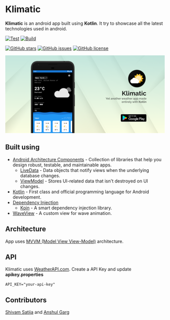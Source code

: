 # Klimatic

**Klimatic** is an android app built using **Kotlin**. It try to showcase all the latest technologies used in android.

[![Test](https://github.com/developer-shivam/Klimatic/actions/workflows/test.yml/badge.svg)](https://github.com/developer-shivam/Klimatic/actions/workflows/test.yml)
[![Build](https://github.com/developer-shivam/Klimatic/actions/workflows/build.yml/badge.svg)](https://github.com/developer-shivam/Klimatic/actions/workflows/build.yml)

[![GitHub stars](https://img.shields.io/github/stars/developer-shivam/Klimatic)](https://github.com/developer-shivam/Klimatic/stargazers)
[![GitHub issues](https://img.shields.io/github/issues/developer-shivam/Klimatic)](https://github.com/developer-shivam/Klimatic/issues)
[![GitHub license](https://img.shields.io/github/license/developer-shivam/Klimatic)](https://github.com/developer-shivam/Klimatic/blob/master/LICENSE)

![](media/feature_graphic_asset.png)

## Built using
- [Android Architecture Components](https://developer.android.com/topic/libraries/architecture) - Collection of libraries that help you design robust, testable, and maintainable apps.
  - [LiveData](https://developer.android.com/topic/libraries/architecture/livedata) - Data objects that notify views when the underlying database changes.
  - [ViewModel](https://developer.android.com/topic/libraries/architecture/viewmodel) - Stores UI-related data that isn't destroyed on UI changes.
- [Kotlin](https://kotlinlang.org/) - First class and official programming language for Android development.
- [Dependency Injection](https://developer.android.com/training/dependency-injection)
  - [Koin](https://insert-koin.io/) - A smart dependency injection library.
- [WaveView](https://github.com/developer-shivam/WaveView) - A custom view for wave animation.


## Architecture
App uses [MVVM (Model View View-Model)](https://developer.android.com/jetpack/docs/guide#recommended-app-arch) architecture.

## API
Klimatic uses <a href="https://www.weatherapi.com/" title="Free Weather API">WeatherAPI.com</a>. Create a API Key and update **apikey.properties**

    API_KEY="your-api-key"

## Contributors
[Shivam Satija](https://github.com/developer-shivam) and [Anshul Garg](https://github.com/garganshu)
